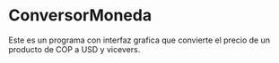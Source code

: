 # ConversorMoneda
Este es un programa con interfaz grafica que convierte el precio de un producto de COP a USD y vicevers.
